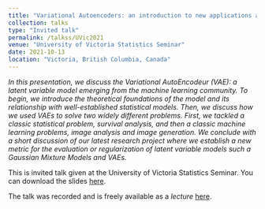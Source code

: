 ```yaml
---
title: "Variational Autoencoders: an introduction to new applications and a new regularization approach."
collection: talks
type: "Invited talk"
permalink: /talkss/UVic2021
venue: "University of Victoria Statistics Seminar"
date: 2021-10-13
location: "Victoria, British Columbia, Canada"
---
```


*In this presentation, we discuss the Variational AutoEncodeur (VAE): a latent variable model emerging from the machine learning community. To begin, we introduce the theoretical foundations of the model and its relationship with well-established statistical models. Then, we discuss how we used VAEs to solve two widely different problems. First, we tackled a classic statistical problem, survival analysis, and then a classic machine learning problems, image analysis and image generation. We conclude with a short discussion of our latest research project where we establish a new metric for the evaluation or regularization of latent variable models such a Gaussian Mixture Models and VAEs.*


This is invited talk given at the University of Victoria Statistics Seminar. You can download the slides [here](http://cedricbeaulac.github.io/files/Presentation_VAE_Website.pdf).

The talk was recorded and is freely available as a *lecture* [here](https://www.mathtube.org/lecture/video/variational-autoencoders-introduction-new-applications-and-new-regularization-approach).
